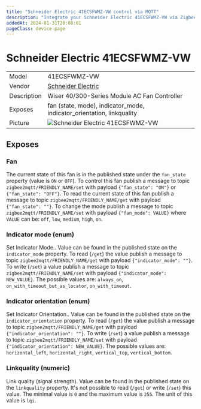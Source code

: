 ```yaml
---
title: "Schneider Electric 41ECSFWMZ-VW control via MQTT"
description: "Integrate your Schneider Electric 41ECSFWMZ-VW via Zigbee2MQTT with whatever smart home infrastructure you are using without the vendor's bridge or gateway."
addedAt: 2024-01-31T20:08:01
pageClass: device-page
---
```


<!-- !!!! -->
<!-- ATTENTION: This file is auto-generated through docgen! -->
<!-- You can only edit the "Notes"-Section between the two comment lines "Notes BEGIN" and "Notes END". -->
<!-- Do not use h1 or h2 heading within "## Notes"-Section. -->
<!-- !!!! -->

# Schneider Electric 41ECSFWMZ-VW

|     |     |
|-----|-----|
| Model | 41ECSFWMZ-VW  |
| Vendor  | [Schneider Electric](/supported-devices/#v=Schneider%20Electric)  |
| Description | Wiser 40/300-Series Module AC Fan Controller |
| Exposes | fan (state, mode), indicator_mode, indicator_orientation, linkquality |
| Picture | ![Schneider Electric 41ECSFWMZ-VW](https://www.zigbee2mqtt.io/images/devices/41ECSFWMZ-VW.png) |


<!-- Notes BEGIN: You can edit here. Add "## Notes" headline if not already present. -->


<!-- Notes END: Do not edit below this line -->




## Exposes

### Fan 
The current state of this fan is in the published state under the `fan_state` property (value is `ON` or `OFF`).
To control this fan publish a message to topic `zigbee2mqtt/FRIENDLY_NAME/set` with payload `{"fan_state": "ON"}` or `{"fan_state": "OFF"}`.
To read the current state of this fan publish a message to topic `zigbee2mqtt/FRIENDLY_NAME/get` with payload `{"fan_state": ""}`.
To change the mode publish a message to topic `zigbee2mqtt/FRIENDLY_NAME/set` with payload `{"fan_mode": VALUE}` where `VALUE` can be: `off`, `low`, `medium`, `high`, `on`.

### Indicator mode (enum)
Set Indicator Mode..
Value can be found in the published state on the `indicator_mode` property.
To read (`/get`) the value publish a message to topic `zigbee2mqtt/FRIENDLY_NAME/get` with payload `{"indicator_mode": ""}`.
To write (`/set`) a value publish a message to topic `zigbee2mqtt/FRIENDLY_NAME/set` with payload `{"indicator_mode": NEW_VALUE}`.
The possible values are: `always_on`, `on_with_timeout_but_as_locator`, `on_with_timeout`.

### Indicator orientation (enum)
Set Indicator Orientation..
Value can be found in the published state on the `indicator_orientation` property.
To read (`/get`) the value publish a message to topic `zigbee2mqtt/FRIENDLY_NAME/get` with payload `{"indicator_orientation": ""}`.
To write (`/set`) a value publish a message to topic `zigbee2mqtt/FRIENDLY_NAME/set` with payload `{"indicator_orientation": NEW_VALUE}`.
The possible values are: `horizontal_left`, `horizontal_right`, `vertical_top`, `vertical_bottom`.

### Linkquality (numeric)
Link quality (signal strength).
Value can be found in the published state on the `linkquality` property.
It's not possible to read (`/get`) or write (`/set`) this value.
The minimal value is `0` and the maximum value is `255`.
The unit of this value is `lqi`.


